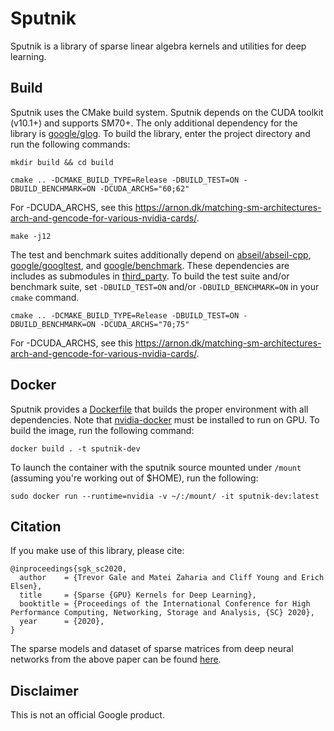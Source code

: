 # Sputnik

Sputnik is a library of sparse linear algebra kernels and utilities for deep learning.

## Build

Sputnik uses the CMake build system. Sputnik depends on the CUDA toolkit (v10.1+) and supports SM70+. The only additional dependency for the library is [google/glog](https://github.com/google/glog). To build the library, enter the project directory and run the following commands:

`mkdir build && cd build`

`cmake .. -DCMAKE_BUILD_TYPE=Release -DBUILD_TEST=ON -DBUILD_BENCHMARK=ON -DCUDA_ARCHS="60;62"`

For -DCUDA_ARCHS, see this https://arnon.dk/matching-sm-architectures-arch-and-gencode-for-various-nvidia-cards/.


`make -j12`

The test and benchmark suites additionally depend on [abseil/abseil-cpp](https://github.com/abseil/abseil-cpp), [google/googltest](https://github.com/google/googletest), and [google/benchmark](https://github.com/google/benchmark). These dependencies are includes as submodules in [third_party](https://github.com/google-research/sputnik/tree/os-build/third_party). To build the test suite and/or benchmark suite, set `-DBUILD_TEST=ON` and/or `-DBUILD_BENCHMARK=ON` in your `cmake` command.

`cmake .. -DCMAKE_BUILD_TYPE=Release -DBUILD_TEST=ON -DBUILD_BENCHMARK=ON -DCUDA_ARCHS="70;75"`

For -DCUDA_ARCHS, see this https://arnon.dk/matching-sm-architectures-arch-and-gencode-for-various-nvidia-cards/.

## Docker

Sputnik provides a [Dockerfile](https://github.com/google-research/sputnik/blob/os-build/Dockerfile) that builds the proper environment with all dependencies. Note that [nvidia-docker](https://github.com/NVIDIA/nvidia-docker) must be installed to run on GPU. To build the image, run the following command:

`docker build . -t sputnik-dev`

To launch the container with the sputnik source mounted under `/mount` (assuming you're working out of $HOME), run the following:

`sudo docker run --runtime=nvidia -v ~/:/mount/ -it sputnik-dev:latest`

## Citation

If you make use of this library, please cite:

```
@inproceedings{sgk_sc2020,
  author    = {Trevor Gale and Matei Zaharia and Cliff Young and Erich Elsen},
  title     = {Sparse {GPU} Kernels for Deep Learning},
  booktitle = {Proceedings of the International Conference for High Performance Computing, Networking, Storage and Analysis, {SC} 2020},
  year      = {2020},
}
```

The sparse models and dataset of sparse matrices from deep neural networks from the above paper can be found [here](https://github.com/google-research/google-research/tree/master/sgk).

## Disclaimer
This is not an official Google product.
